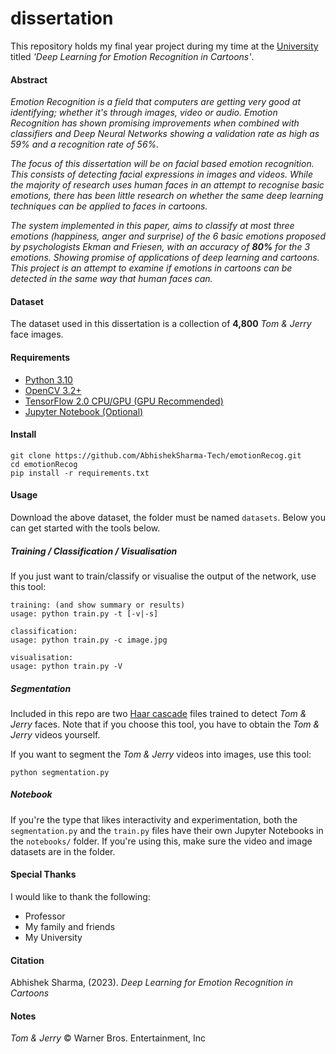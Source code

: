 # dissertation

This repository holds my final year project during my time at the [University](https://www.google.com/) titled *'Deep Learning for Emotion Recognition in Cartoons'*.

#### Abstract

*Emotion Recognition is a field that computers are getting very good at identifying; whether it's through images, video or audio. Emotion Recognition has shown promising improvements when combined with classifiers and Deep Neural Networks showing a validation rate as high as 59% and a recognition rate of 56%.*

*The focus of this dissertation will be on facial based emotion recognition. This consists of detecting facial expressions in images and videos. While the majority of research uses human faces in an attempt to recognise basic emotions, there has been little research on whether the same deep learning techniques can be applied to faces in cartoons.*

*The system implemented in this paper, aims to classify at most three emotions (happiness, anger and surprise) of the 6 basic emotions proposed by psychologists Ekman and Friesen, with an accuracy of <b>80%</b> for the 3 emotions. Showing promise of applications of deep learning and cartoons. This project is an attempt to examine if emotions in cartoons can be detected in the same way that human faces can.*

#### Dataset

The dataset used in this dissertation is a collection of **4,800** *Tom & Jerry* face images. 

#### Requirements

+ [Python 3.10](https://python.org)
+ [OpenCV 3.2+](http://opencv.org/)
+ [TensorFlow 2.0 CPU/GPU (GPU Recommended)](https://tensorflow.org)
+ [Jupyter Notebook (Optional)](http://jupyter.org)

#### Install

```
git clone https://github.com/AbhishekSharma-Tech/emotionRecog.git
cd emotionRecog
pip install -r requirements.txt
```

#### Usage

Download the above dataset, the folder must be named `datasets`. Below you can get started with the tools below.

##### Training / Classification / Visualisation

If you just want to train/classify or visualise the output of the network, use this tool:

```
training: (and show summary or results)
usage: python train.py -t [-v|-s]

classification:
usage: python train.py -c image.jpg

visualisation:
usage: python train.py -V
```

##### Segmentation

Included in this repo are two [Haar cascade](https://en.m.wikipedia.org/wiki/Viola%E2%80%93Jones_object_detection_framework) files trained to detect *Tom & Jerry* faces. Note that if you choose this tool, you have to obtain the *Tom & Jerry* videos yourself.

If you want to segment the *Tom & Jerry* videos into images, use this tool:

```
python segmentation.py
```

##### Notebook

If you're the type that likes interactivity and experimentation, both the `segmentation.py` and the `train.py` files have their own Jupyter Notebooks in the `notebooks/` folder. If you're using this, make sure the video and image datasets are in the folder.

#### Special Thanks
I would like to thank the following:

+ Professor 
+ My family and friends
+ My University

#### Citation
Abhishek Sharma, (2023). *Deep Learning for Emotion Recognition in Cartoons*

#### Notes

_Tom & Jerry_ © Warner Bros. Entertainment, Inc


